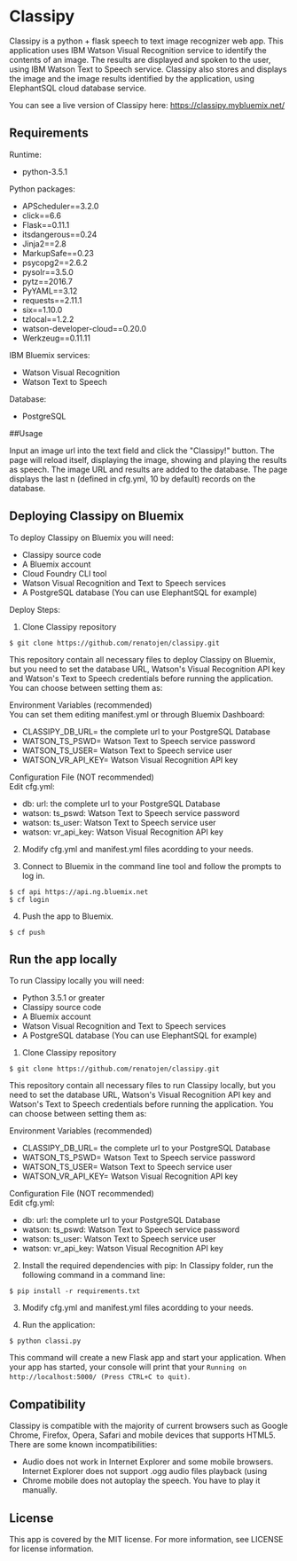# Classipy

Classipy is a python + flask speech to text image recognizer web app. This application uses IBM Watson Visual Recognition service to identify the contents of an image. The results are displayed and spoken to the user, using IBM Watson Text to Speech service. Classipy also stores and displays the image and the image results identified by the application, using ElephantSQL cloud database service.

You can see a live version of Classipy here: https://classipy.mybluemix.net/

## Requirements

Runtime:

* python-3.5.1

Python packages:

* APScheduler==3.2.0
* click==6.6
* Flask==0.11.1
* itsdangerous==0.24
* Jinja2==2.8
* MarkupSafe==0.23
* psycopg2==2.6.2
* pysolr==3.5.0
* pytz==2016.7
* PyYAML==3.12
* requests==2.11.1
* six==1.10.0
* tzlocal==1.2.2
* watson-developer-cloud==0.20.0
* Werkzeug==0.11.11

IBM Bluemix services:

* Watson Visual Recognition
* Watson Text to Speech

Database:

* PostgreSQL

##Usage

Input an image url into the text field and click the "Classipy!" button. The page will reload itself, displaying the image, showing and playing the results as speech. The image URL and results are added to the database. The page displays the last n (defined in cfg.yml, 10 by default) records on the database.

## Deploying Classipy on Bluemix

To deploy Classipy on Bluemix you will need:

* Classipy source code
* A Bluemix account
* Cloud Foundry CLI tool
* Watson Visual Recognition and Text to Speech services
* A PostgreSQL database (You can use ElephantSQL for example)

Deploy Steps:

1. Clone Classipy repository
  ```
  $ git clone https://github.com/renatojen/classipy.git
  ```
  This repository contain all necessary files to deploy Classipy on Bluemix, but you need to set the database URL, Watson's Visual Recognition API key and Watson's Text to Speech credentials before running the application. You can choose between setting them as:

  Environment Variables (recommended)  
  You can set them editing manifest.yml or through Bluemix Dashboard:
  * CLASSIPY_DB_URL= the complete url to your PostgreSQL Database 
  * WATSON_TS_PSWD= Watson Text to Speech service password
  * WATSON_TS_USER= Watson Text to Speech service user
  * WATSON_VR_API_KEY= Watson Visual Recognition API key
  
  Configuration File (NOT recommended)  
  Edit cfg.yml:
  * db: url: the complete url to your PostgreSQL Database 
  * watson: ts_pswd: Watson Text to Speech service password
  * watson: ts_user: Watson Text to Speech service user
  * watson: vr_api_key: Watson Visual Recognition API key  

2. Modify cfg.yml and manifest.yml files acordding to your needs.

3. Connect to Bluemix in the command line tool and follow the prompts to log in.
  ```
  $ cf api https://api.ng.bluemix.net
  $ cf login
  ```

4. Push the app to Bluemix.
  ```
  $ cf push
  ```

## Run the app locally

To run Classipy locally you will need:

* Python 3.5.1 or greater
* Classipy source code
* A Bluemix account
* Watson Visual Recognition and Text to Speech services
* A PostgreSQL database (You can use ElephantSQL for example)

1. Clone Classipy repository
  ```
  $ git clone https://github.com/renatojen/classipy.git
  ```
  This repository contain all necessary files to run Classipy locally, but you need to set the database URL, Watson's Visual Recognition API key and Watson's Text to Speech credentials before running the application. You can choose between setting them as:

  Environment Variables (recommended)    
  * CLASSIPY_DB_URL= the complete url to your PostgreSQL Database 
  * WATSON_TS_PSWD= Watson Text to Speech service password
  * WATSON_TS_USER= Watson Text to Speech service user
  * WATSON_VR_API_KEY= Watson Visual Recognition API key
  
  Configuration File (NOT recommended)  
  Edit cfg.yml:
  * db: url: the complete url to your PostgreSQL Database 
  * watson: ts_pswd: Watson Text to Speech service password
  * watson: ts_user: Watson Text to Speech service user
  * watson: vr_api_key: Watson Visual Recognition API key  

2. Install the required dependencies with pip:
  In Classipy folder, run the following command in a command line:
  ```
  $ pip install -r requirements.txt
  ```

3. Modify cfg.yml and manifest.yml files acordding to your needs.

4. Run the application:
  ```
  $ python classi.py
  ```
  
This command will create a new Flask app and start your application. When your app has started, your console will print that your `Running on http://localhost:5000/ (Press CTRL+C to quit)`.

## Compatibility
Classipy is compatible with the majority of current browsers such as Google Chrome, Firefox, Opera, Safari and mobile devices that supports HTML5. There are some known incompatibilities:
  * Audio does not work in Internet Explorer and some mobile browsers. Internet Explorer does not support .ogg audio files playback (using <audio> from HTML5).
  * Chrome mobile does not autoplay the speech. You have to play it manually.


## License
This app is covered by the MIT license. For more information, see LICENSE for license information.